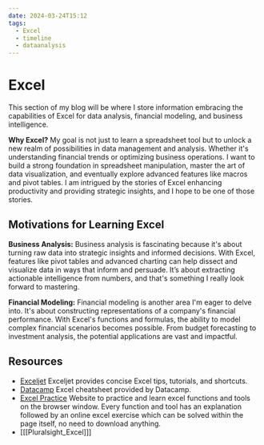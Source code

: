```yaml
---
date: 2024-03-24T15:12
tags:
  - Excel
  - timeline
  - dataanalysis
---
```


# Excel

This section of my blog will be where I store information embracing the capabilities of Excel for data analysis, financial modeling, and business intelligence.

**Why Excel?** My goal is not just to learn a spreadsheet tool but to unlock a new realm of possibilities in data management and analysis. Whether it's understanding financial trends or optimizing business operations.
I want to build a strong foundation in spreadsheet manipulation, master the art of data visualization, and eventually explore advanced features like macros and pivot tables. I am intrigued by the stories of Excel enhancing productivity and providing strategic insights, and I hope to be one of those stories.

## Motivations for Learning Excel

**Business Analysis:** Business analysis is fascinating because it's about turning raw data into strategic insights and informed decisions. With Excel, features like pivot tables and advanced charting can help dissect and visualize data in ways that inform and persuade. It’s about extracting actionable intelligence from numbers, and that's something I really look forward to mastering.

**Financial Modeling:** Financial modeling is another area I'm eager to delve into. It's about constructing representations of a company's financial performance. With Excel's functions and formulas, the ability to model complex financial scenarios becomes possible. From budget forecasting to investment analysis, the potential applications are vast and impactful.

## Resources
  * [Exceljet](https://exceljet.net/) Exceljet provides concise Excel tips, tutorials, and shortcuts.
  * [Datacamp](https://www.datacamp.com/cheat-sheet/getting-started-with-excel-cheat-sheet) Excel cheatsheet provided by Datacamp.
  * [Excel Practice](https://excel-practice-online.com/) Website to practice and learn excel functions and tools on the browser window.
  Every function and tool has an explanation followed by an online excel exercise which can be solved within the page itself, no need to download anything.
  * [[[Pluralsight_Excel]]]
